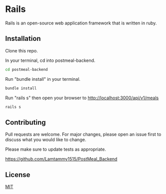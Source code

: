 # Rails

Rails is an open-source web application framework that is written in ruby. 

## Installation

Clone this repo. 

In your terminal, cd into postmeal-backend.
```bash
cd postmeal-backend
```

Run "bundle install" in your terminal.
```bash
bundle install
```

Run "rails s" then open your browser to
[http://localhost:3000/api/v1/meals](http://localhost:3000/api/v1/meals)

```bash
rails s
```

## Contributing
Pull requests are welcome. For major changes, please open an issue first to discuss what you would like to change.

Please make sure to update tests as appropriate.

https://github.com/Lamtammy1515/PostMeal_Backend


## License
[MIT](https://github.com/Lamtammy1515/PostMeal_Client/blob/main/LICENSE.md)